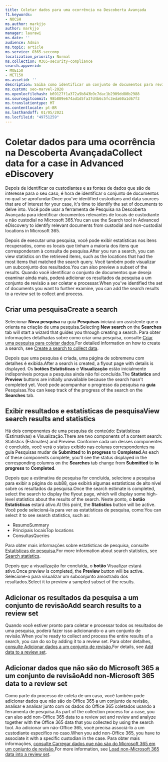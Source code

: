 ```yaml
---
title: Coletar dados para uma ocorrência na Descoberta Avançada
f1.keywords:
- NOCSH
ms.author: markjjo
author: markjjo
manager: laurawi
ms.date: ''
audience: Admin
ms.topic: article
ms.service: O365-seccomp
localization_priority: Normal
ms.collection: M365-security-compliance
search.appverid:
- MOE150
- MET150
ms.assetid: ''
description: Saiba como identificar um conjunto de documentos para revisão em uma investigação usando a ferramenta Pesquisa na Descoberta Avançada.
ms.custom: seo-marvel-2020
ms.openlocfilehash: b69127f1a372a9b843b9c7dac1b2909dd80b2988
ms.sourcegitcommit: 98b889e674ad1d5fa37d4b6c5fc3eda60a1d67f3
ms.translationtype: MT
ms.contentlocale: pt-BR
ms.lasthandoff: 01/05/2021
ms.locfileid: "49751259"
---
```

# <a name="collect-data-for-a-case-in-advanced-ediscovery"></a><span data-ttu-id="752a7-103">Coletar dados para uma ocorrência na Descoberta Avançada</span><span class="sxs-lookup"><span data-stu-id="752a7-103">Collect data for a case in Advanced eDiscovery</span></span>

<span data-ttu-id="752a7-104">Depois de identificar os custodiantes e as fontes de dados que são de interesse para o seu caso, é hora de identificar o conjunto de documentos no qual se aprofundar.</span><span class="sxs-lookup"><span data-stu-id="752a7-104">Once you've identified custodians and data sources that are of interest for your case, it's time to identify the set of documents to delve into.</span></span> <span data-ttu-id="752a7-105">Você pode usar a ferramenta de Pesquisa na Descoberta Avançada para identificar documentos relevantes de locais de custodiante e não custodial no Microsoft 365.</span><span class="sxs-lookup"><span data-stu-id="752a7-105">You can use the Search tool in Advanced eDiscovery to identify relevant documents from custodial and non-custodial locations in Microsoft 365.</span></span>

<span data-ttu-id="752a7-106">Depois de executar uma pesquisa, você pode exibir estatísticas nos itens recuperados, como os locais que tinham a maioria dos itens que corresponderam à consulta de pesquisa.</span><span class="sxs-lookup"><span data-stu-id="752a7-106">After you run a search, you can view statistics on the retrieved items, such as the locations that had the most items that matched the search query.</span></span> <span data-ttu-id="752a7-107">Você também pode visualizar um subconjunto dos resultados.</span><span class="sxs-lookup"><span data-stu-id="752a7-107">You can also preview a subset of the results.</span></span> <span data-ttu-id="752a7-108">Quando você identificar o conjunto de documentos que deseja examinar ainda mais, poderá adicionar os resultados da pesquisa a um conjunto de revisão a ser coletar e processar.</span><span class="sxs-lookup"><span data-stu-id="752a7-108">When you've identified the set of documents you want to further examine, you can add the search results to a review set to collect and process.</span></span>

## <a name="create-a-search"></a><span data-ttu-id="752a7-109">Criar uma pesquisa</span><span class="sxs-lookup"><span data-stu-id="752a7-109">Create a search</span></span>

<span data-ttu-id="752a7-110">Selecionar **Nova pesquisa** na guia **Pesquisas** iniciará um assistente que o orienta na criação de uma pesquisa.</span><span class="sxs-lookup"><span data-stu-id="752a7-110">Selecting **New search** on the **Searches** tab will start a wizard that guides you through creating a search.</span></span> <span data-ttu-id="752a7-111">Para obter informações detalhadas sobre como criar uma pesquisa, consulte [Criar uma pesquisa para coletar dados.](create-search-to-collect-data.md)</span><span class="sxs-lookup"><span data-stu-id="752a7-111">For detailed information on how to create a search, see [Create a search to collect data](create-search-to-collect-data.md).</span></span>

<span data-ttu-id="752a7-112">Depois que uma pesquisa é criada, uma página de sobremenu com detalhes é exibida.</span><span class="sxs-lookup"><span data-stu-id="752a7-112">After a search is created, a flyout page with details is displayed.</span></span> <span data-ttu-id="752a7-113">Os **botões Estatísticas** e **Visualização** estão inicialmente indisponíveis porque a pesquisa ainda não foi concluída.</span><span class="sxs-lookup"><span data-stu-id="752a7-113">The **Statistics** and **Preview** buttons are initially unavailable because the search hasn't completed yet.</span></span> <span data-ttu-id="752a7-114">Você pode acompanhar o progresso da pesquisa na **guia** Pesquisas.</span><span class="sxs-lookup"><span data-stu-id="752a7-114">You can keep track of the progress of the search on the **Searches** tab.</span></span>

## <a name="view-search-results-and-statistics"></a><span data-ttu-id="752a7-115">Exibir resultados e estatísticas de pesquisa</span><span class="sxs-lookup"><span data-stu-id="752a7-115">View search results and statistics</span></span>

<span data-ttu-id="752a7-116">Há dois componentes de uma pesquisa de conteúdo: Estatísticas (Estimativas) e Visualização.</span><span class="sxs-lookup"><span data-stu-id="752a7-116">There are two components of a content search: Statistics (Estimates) and Preview.</span></span> <span data-ttu-id="752a7-117">Conforme cada um desses componentes é concluído, você verá o  status exibido nas colunas correspondentes na guia Pesquisas mudar de **Submitted** to **In progress** to **Completed**.</span><span class="sxs-lookup"><span data-stu-id="752a7-117">As each of these components complete, you'll see the status displayed in the corresponding columns on the **Searches** tab change from **Submitted** to **In progress** to **Completed**.</span></span>

<span data-ttu-id="752a7-118">Depois que a estimativa de pesquisa for concluída, selecione a pesquisa para exibir a página do sub88, que exibirá algumas estatísticas de alto nível sobre os resultados da pesquisa.</span><span class="sxs-lookup"><span data-stu-id="752a7-118">Once the search estimate is completed, select the search to display the flyout page, which will display some high-level statistics about the results of the search.</span></span> <span data-ttu-id="752a7-119">Neste ponto, o **botão Estatísticas** estará ativo.</span><span class="sxs-lookup"><span data-stu-id="752a7-119">At this point, the **Statistics** button will be active.</span></span> <span data-ttu-id="752a7-120">Você pode selecioná-la para ver as estatísticas de pesquisa, como:</span><span class="sxs-lookup"><span data-stu-id="752a7-120">You can select it to see search statistics, such as:</span></span>

- <span data-ttu-id="752a7-121">Resumo</span><span class="sxs-lookup"><span data-stu-id="752a7-121">Summary</span></span>
- <span data-ttu-id="752a7-122">Principais locais</span><span class="sxs-lookup"><span data-stu-id="752a7-122">Top locations</span></span>
- <span data-ttu-id="752a7-123">Consultas</span><span class="sxs-lookup"><span data-stu-id="752a7-123">Queries</span></span>

<span data-ttu-id="752a7-124">Para obter mais informações sobre estatísticas de pesquisa, consulte [Estatísticas de pesquisa.](search-statistics-in-advanced-ediscovery.md)</span><span class="sxs-lookup"><span data-stu-id="752a7-124">For more information about search statistics, see [Search statistics](search-statistics-in-advanced-ediscovery.md).</span></span>

<span data-ttu-id="752a7-125">Depois que a visualização for concluída, o **botão** Visualizar estará ativo.</span><span class="sxs-lookup"><span data-stu-id="752a7-125">Once preview is completed, the **Preview** button will be active.</span></span> <span data-ttu-id="752a7-126">Selecione-o para visualizar um subconjunto amostrado dos resultados.</span><span class="sxs-lookup"><span data-stu-id="752a7-126">Select it to preview a sampled subset of the results.</span></span>

## <a name="add-search-results-to-a-review-set"></a><span data-ttu-id="752a7-127">Adicionar os resultados da pesquisa a um conjunto de revisão</span><span class="sxs-lookup"><span data-stu-id="752a7-127">Add search results to a review set</span></span>

<span data-ttu-id="752a7-128">Quando você estiver pronto para coletar e processar todos os resultados de uma pesquisa, poderá fazer isso adicionando-o a um conjunto de revisão.</span><span class="sxs-lookup"><span data-stu-id="752a7-128">When you're ready to collect and process the entire results of a search, you can do so by adding it to a review set.</span></span> <span data-ttu-id="752a7-129">Para obter detalhes, [consulte Adicionar dados a um conjunto de revisão.](add-data-to-review-set.md)</span><span class="sxs-lookup"><span data-stu-id="752a7-129">For details, see [Add data to a review set](add-data-to-review-set.md).</span></span>

## <a name="add-non-microsoft-365-data-to-a-review-set"></a><span data-ttu-id="752a7-130">Adicionar dados que não são do Microsoft 365 a um conjunto de revisão</span><span class="sxs-lookup"><span data-stu-id="752a7-130">Add non-Microsoft 365 data to a review set</span></span>

<span data-ttu-id="752a7-131">Como parte do processo de coleta de um caso, você também pode adicionar dados que não são do Office 365 a um conjunto de revisão, analisar e analisar junto com os dados do Office 365 coletados usando a ferramenta de pesquisa.</span><span class="sxs-lookup"><span data-stu-id="752a7-131">As part of the collection process for a case, you can also add non-Office 365 data to a review set and review and analyze together with the Office 365 data that you collected by using the search tool.</span></span> <span data-ttu-id="752a7-132">Ao adicionar um não-Office 365, você precisa associá-lo a um custodiante específico no caso.</span><span class="sxs-lookup"><span data-stu-id="752a7-132">When you add non-Office 365, you have to associate it with a specific custodian in the case.</span></span> <span data-ttu-id="752a7-133">Para obter mais informações, [consulte Carregar dados que não são do Microsoft 365 em um conjunto de revisão.](load-non-Office-365-data-into-a-review-set.md)</span><span class="sxs-lookup"><span data-stu-id="752a7-133">For more information, see [Load non-Microsoft 365 data into a review set](load-non-Office-365-data-into-a-review-set.md).</span></span>
